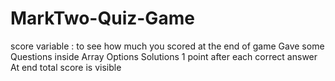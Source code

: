 # MarkTwo-Quiz-Game
score variable : to see how much you scored at the end of game
Gave some Questions inside Array
Options
Solutions
1 point after each correct answer
At end total score is visible
